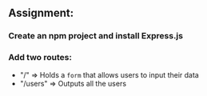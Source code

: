 ## Assignment: 

### Create an npm project and install Express.js

### Add two routes:

- "/" => Holds a `form` that allows users to input their data
- "/users" => Outputs all the users
